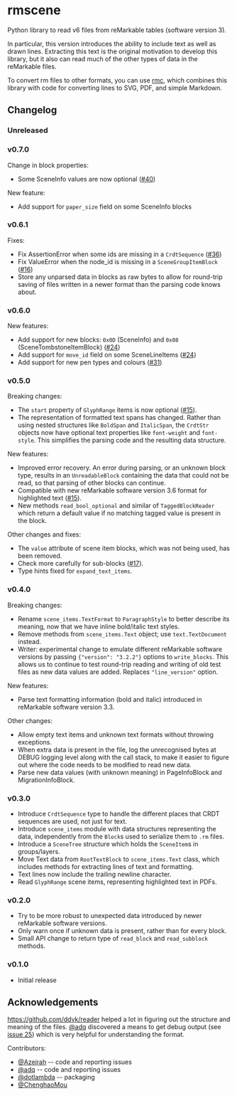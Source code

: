 # rmscene

Python library to read v6 files from reMarkable tables (software version 3).

In particular, this version introduces the ability to include text as well as drawn lines. Extracting this text is the original motivation to develop this library, but it also can read much of the other types of data in the reMarkable files.

To convert rm files to other formats, you can use [rmc](https://github.com/ricklupton/rmc), which combines this library with code for converting lines to SVG, PDF, and simple Markdown.

## Changelog

### Unreleased

### v0.7.0

Change in block properties:

- Some SceneInfo values are now optional ([#40](https://github.com/ricklupton/rmscene/issues/40))

New feature:

- Add support for `paper_size` field on some SceneInfo blocks

### v0.6.1

Fixes:

- Fix AssertionError when some ids are missing in a `CrdtSequence` ([#36](https://github.com/ricklupton/rmscene/pull/36))
- Fix ValueError when the node_id is missing in a `SceneGroupItemBlock` ([#16](https://github.com/ricklupton/rmscene/issues/16)) 
- Store any unparsed data in blocks as raw bytes to allow for round-trip saving of files written in a newer format than the parsing code knows about.

### v0.6.0

New features:

- Add support for new blocks: `0x0D` (SceneInfo) and `0x08` (SceneTombstoneItemBlock) ([#24](https://github.com/ricklupton/rmscene/pull/24/))
- Add support for `move_id` field on some SceneLineItems ([#24](https://github.com/ricklupton/rmscene/pull/24/))
- Add support for new pen types and colours ([#31](https://github.com/ricklupton/rmscene/pull/31))

### v0.5.0

Breaking changes:

- The `start` property of `GlyphRange` items is now optional
  ([#15](https://github.com/ricklupton/rmscene/pull/15/)).
- The representation of formatted text spans has changed. Rather than
  using nested structures like `BoldSpan` and `ItalicSpan`, the
  `CrdtStr` objects now have optional text properties like
  `font-weight` and `font-style`. This simplifies the parsing code and
  the resulting data structure.

New features:

- Improved error recovery. An error during parsing, or an unknown block type,
  results in an `UnreadableBlock` containing the data that could not be read, so
  that parsing of other blocks can continue.
- Compatible with new reMarkable software version 3.6 format for
  highlighted text
  ([#15](https://github.com/ricklupton/rmscene/pull/15/)).
- New methods `read_bool_optional` and similar of `TaggedBlockReader`
  which return a default value if no matching tagged value is present
  in the block.
  
Other changes and fixes:

- The `value` attribute of scene item blocks, which was not being used, has been
  removed.
- Check more carefully for sub-blocks
  ([#17](https://github.com/ricklupton/rmscene/issues/17#issuecomment-1701071477)).
- Type hints fixed for `expand_text_items`.

### v0.4.0

Breaking changes:

- Rename `scene_items.TextFormat` to `ParagraphStyle` to better describe its
  meaning, now that we have inline bold/italic text styles.
- Remove methods from `scene_items.Text` object; use `text.TextDocument`
  instead.
- Writer: experimental change to emulate different reMarkable software versions
  by passing `{"version": "3.2.2"}` options to `write_blocks`. This allows us to
  continue to test round-trip reading and writing of old test files as new data
  values are added. Replaces `"line_version"` option.
  
New features:

- Parse text formatting information (bold and italic) introduced in reMarkable
  software version 3.3.

Other changes:

- Allow empty text items and unknown text formats without throwing exceptions.
- When extra data is present in the file, log the unrecognised bytes at DEBUG
  logging level along with the call stack, to make it easier to figure out where
  the code needs to be modified to read new data.
- Parse new data values (with unknown meaning) in PageInfoBlock and
  MigrationInfoBlock.

### v0.3.0

- Introduce `CrdtSequence` type to handle the different places that CRDT
  sequences are used, not just for text.
- Introduce `scene_items` module with data structures representing the data,
  independently from the `Block`s used to serialize them to `.rm` files.
- Introduce a `SceneTree` structure which holds the `SceneItem`s in
  groups/layers.
- Move Text data from `RootTextBlock` to `scene_items.Text` class, which
  includes methods for extracting lines of text and formatting.
- Text lines now include the trailing newline character.
- Read `GlyphRange` scene items, representing highlighted text in PDFs.

### v0.2.0

- Try to be more robust to unexpected data introduced by newer reMarkable software versions.
- Only warn once if unknown data is present, rather than for every block.
- Small API change to return type of `read_block` and `read_subblock` methods.

### v0.1.0

- Initial release

## Acknowledgements

https://github.com/ddvk/reader helped a lot in figuring out the structure and meaning of the files.  [@adq](https://github.com/adq) discovered a means to get debug output (see [issue 25](https://github.com/ricklupton/rmscene/issues/25)) which is very helpful for understanding the format.

Contributors:
- [@Azeirah](https://github.com/Azeirah) -- code and reporting issues
- [@adq](https://github.com/adq) -- code and reporting issues
- [@dotlambda](https://github.com/dotlambda) -- packaging
- [@ChenghaoMou](https://github.com/ChenghaoMou)

